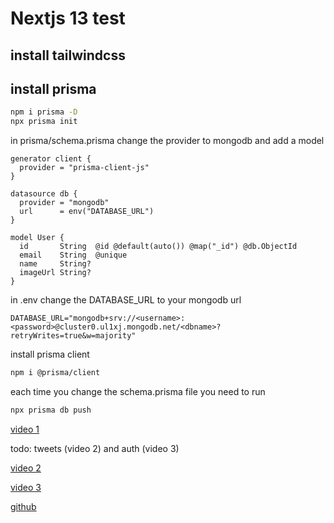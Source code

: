 # Nextjs 13 test

## install tailwindcss

## install prisma

```bash
npm i prisma -D
npx prisma init
```

in prisma/schema.prisma change the provider to mongodb and add a model

```prisma
generator client {
  provider = "prisma-client-js"
}

datasource db {
  provider = "mongodb"
  url      = env("DATABASE_URL")
}

model User {
  id       String  @id @default(auto()) @map("_id") @db.ObjectId
  email    String  @unique
  name     String?
  imageUrl String?
}
```

in .env change the DATABASE_URL to your mongodb url

```env
DATABASE_URL="mongodb+srv://<username>:<password>@cluster0.ul1xj.mongodb.net/<dbname>?retryWrites=true&w=majority"
```

install prisma client

```bash
npm i @prisma/client
```

each time you change the schema.prisma file you need to run

```bash
npx prisma db push
```

[video 1](https://www.youtube.com/watch?v=L5JU1oR29TM&t=31s)

todo: tweets (video 2) and auth (video 3)

[video 2](https://www.youtube.com/watch?v=Y2e1m585hCk)

[video 3](https://www.youtube.com/watch?v=wnrGmNDNVvM)

[github](https://github.com/HamedBahram/nextjs-13)
